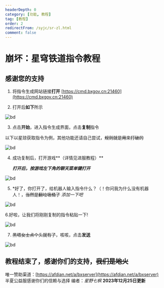 ```yaml
---
headerDepth: 0
category: [功能, 教程]
tag: [教程]
order: 2
redirectFrom: /syjc/sr-zl.html
comment: false
---
```



# 崩坏：星穹铁道指令教程

## 感谢您的支持

 1. 将指令生成网站链接**打开**
      [https://cmd.bxgov.cn:21460](https://cmd.bxgov.cn:21460)

 2. 打开后**如下**所示

 ![bd](/images/sr-zl/cbb6417644f69d720772eec3ebdd671f.jpg)

 3. 点击**开始**，进入指令生成界面，点击**复制**指令

  以下以星琼获取指令为例，其他功能还请自己尝试，~~规则就是用来打破的~~

  ![bd](/images/sr-zl/78a1d8729750c59d10c4b4f59162c160.jpg)

 4. 成功复制后，打开游戏**（详情见进服教程）**

    ***打开后，按游戏左下角的聊天菜单键打开***

![bd](/images/sr-zl/026aeaa5be8325dd47155f8bd9d6fbba.jpg)

5. *好了，你打开了，给机器人输入指令什么？（！你问我为什么没有机器人！，~~当然是翻垃圾桶了~~
*添加一下吧*

![bd](/images/sr-zl/5805606b45e7e8afdfb7b485b0fade5d.jpg)

 6.好啦，让我们将刚刚复制的指令粘贴一下!

 ![bd](/images/sr-zl/c681a91b1e1187241a9aaa62bcfd361f.jpg)

 7. ~~黑塔女士点个头就有了~~，咳咳，点击**发送**

![bd](/images/sr-zl/ee118459445776078b4231474896829b.jpg)

## **教程结束了，感谢你们的支持**，~~我们是地火~~

唯一赞助渠道：[https://afdian.net/a/bxserver](https://afdian.net/a/bxserver)
半夏公益服感谢你们的信赖与选择
编者：*星野七枫*       **2023年12月25日更新**
